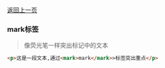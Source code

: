 [返回上一页](/README.md)

### mark标签

> 像荧光笔一样突出标记中的文本

```html
<p>这是一段文本,通过<mark>mark</mark>>标签突出重点</p>
```

